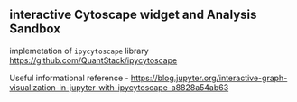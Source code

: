 ## interactive Cytoscape widget and Analysis Sandbox
implemetation of `ipycytoscape` library https://github.com/QuantStack/ipycytoscape

Useful informational reference - https://blog.jupyter.org/interactive-graph-visualization-in-jupyter-with-ipycytoscape-a8828a54ab63
